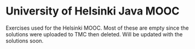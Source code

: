 # University of Helsinki Java MOOC

Exercises used for the Helsinki MOOC. Most of these are empty since the solutions were uploaded to TMC then deleted. Will be updated with
the solutions soon.
